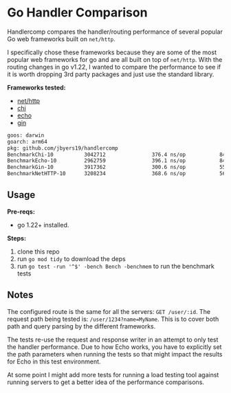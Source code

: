 # Go Handler Comparison

Handlercomp compares the handler/routing performance of several popular Go web frameworks built on `net/http`.

I specifically chose these frameworks because they are some of the most popular web frameworks for go and are all built on top of `net/http`. With the routing changes in go v1.22, I wanted to compare the performance to see if it is worth dropping 3rd party packages and just use the standard library.

**Frameworks tested:**
- [net/http](https://pkg.go.dev/net/http)
- [chi](https://github.com/go-chi/chi)
- [echo](https://github.com/labstack/echo)
- [gin](https://github.com/gin-gonic/gin)

```bash
goos: darwin
goarch: arm64
pkg: github.com/jbyers19/handlercomp
BenchmarkChi-10          3042712               376.4 ns/op           844 B/op          7 allocs/op
BenchmarkEcho-10         2962759               396.1 ns/op           845 B/op         10 allocs/op
BenchmarkGin-10          3917362               300.6 ns/op           556 B/op          5 allocs/op
BenchmarkNetHTTP-10      3208234               368.6 ns/op           563 B/op          6 allocs/op
```

## Usage

**Pre-reqs:**
- go 1.22+ installed.

**Steps:**
1. clone this repo
1. run `go mod tidy` to download the deps
1. run `go test -run '^$' -bench Bench -benchmem` to run the benchmark tests

## Notes
The configured route is the same for all the servers: `GET /user/:id`. The request path being tested is: `/user/1234?name=MyName`. This is to cover both path and query parsing by the different frameworks.

The tests re-use the request and response writer in an attempt to only test the handler performance.
Due to how Echo works, you have to explicitly set the path parameters when running the tests so that might impact the results for Echo in this test environment.

At some point I might add more tests for running a load testing tool against running servers to get a better idea of the performance comparisons.
